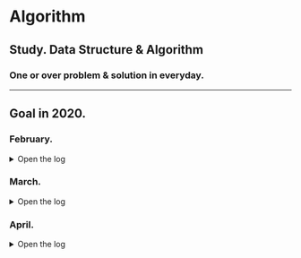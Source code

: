 # Algorithm
## Study. Data Structure &amp; Algorithm

### One or over problem & solution in everyday.

------

## Goal in 2020.

### February.
<details>
<summary>Open the log</summary>
<div markdown="1">
  
- 02.09) baekjoon 2156 
- 02.10) baekjoon 1912
- 02.11) baekjoon 10250(Incomplete)
- 02.12) baekjoon 10250, 1085, 11050, 2798
- 02.13) baekjoon 1018
- 02.14) baekjoon 1181
- 02.15) baekjoon 2609, 11650
- 02.16) departure(from South Korea, to Hungary)
- 02.17) baekjoon 10814
- 02.18) baekjoon 1259, 1920, 1978, 2164, 9012, 10816, 10828, 10845, 10866, 15829, 17626, 18111
- 02.19) baekjoon 1620, 1764, 2630, 11399, 11724, 11726
- 02.20) baekjoon 2606
- 02.21) baekjoon 1012, 1931, 11279
- 02.22) baekjoon 1260, 1697, 1918, 1927, 7569, 7576, 7662
- 02.23) baekjoon 1149, 1629, 1932, 2407, 11053, 11723, 11725, 15654
- 02.24) baekjoon 1991, 2167, 9663, 11004
- 02.25) baekjoon 1753, 1865, 1967, 2206, 9251, 11404, 12865
- 02.26) baekjoon 1167, 1786, 2263, 14938
- 02.27) baekjoon 9465, 15652, 15657, 15663, 15666
- 02.28) baekjoon 5639, 9205
- 02.29) baekjoon 1043, 1916

</div>
</details>

### March.
<details>
<summary>Open the log</summary>
<div markdown="1">
  
- 03.01) baekjoon 12851, 14502, 16953
- 03.02) baekjoon 2448, 17070
- 03.03) baekjoon 2096, 2638, 10830, 17144
- 03.04) baekjoon 1016, 1238, 1504, 11054, 11779, 18119
- 03.05) baekjoon 2166, 2467, 9252, 9466, 12852, 12849
- 03.06) baekjoon 1005, 1197, 1806, 2056, 2239, 2473
- 03.07) baekjoon 2252, 2623, 7579, 11049, 13460 
- 03.08) baekjoon 2098, 7453, 10942, 12100, 14003
- 03.09) baekjoon 9328
- 03.10) baekjoon 1107, 1261, 16946
- 03.11) baekjoon 1405, 1600, 1759
- 03.12) baekjoon 10800
- 03.13) baekjoon 1533
- 03.14) departure(from Poland, to Qatar)
- 03.15) departure(from Qatar, to South Korea)
- 03.16) baekjoon 1647, 4386
- 03.17) programmers 60063(incompleted)
- 03.18) baekjoon 17136, programmers 60057(카카오공채, 문자열압축)
- 03.19) studying...
- 03.20) other projects
- 03.21) baekjoon 1525
- 03.22) programmers 60063
- 03.23) baekjoon 17406
- 03.24) baekjoon 17472, programmers 60061(기둥과 보, imcomplete)
- 03.25) other projects, baekjoon 15683(incomplete)
- 03.26) baekjoon 12094, 15683
- 03.27) programmers 60058(괄호변환)
- 03.28) baekjoon 15684, 17140
- 03.29) other projects
- 03.30) baekjoon 17837
- 03.31) baekjoon 17825(incomplete)

</div>
</details>


### April.
<details>
<summary>Open the log</summary>
<div markdown="1">
  
- 04.01) baekjoon 16638
- 04.02) ?
- 04.03) other project
- 04.04) baekjoon 17825, programmers 1830(x), 42894, 43104, 43165, swexpert 8352(x)
- 04.05) LINE Coding Test
- 04.06)
- 04.07) CS study
- 04.08) Cover Letter
</div>
</details>
